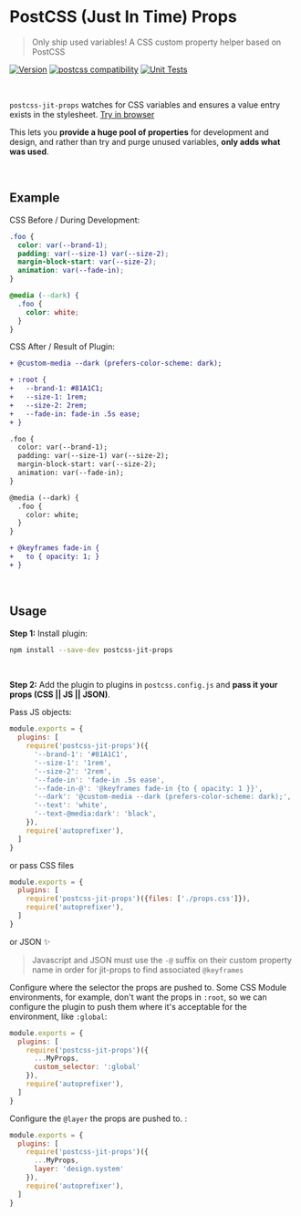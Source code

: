 # PostCSS (Just In Time) Props

> Only ship used variables! A CSS custom property helper based on PostCSS

[![Version](https://img.shields.io/npm/v/postcss-jit-props)](https://www.npmjs.com/package/postcss-jit-props)
[![postcss compatibility](https://img.shields.io/npm/dependency-version/postcss-jit-props/peer/postcss)](https://postcss.org/)
[![Unit Tests](https://github.com/GoogleChromeLabs/postcss-jit-props/actions/workflows/node.js.yml/badge.svg)](https://github.com/GoogleChromeLabs/postcss-jit-props/actions/workflows/node.js.yml)

<br>

`postcss-jit-props` watches for CSS variables and ensures a value entry exists in the stylesheet. [Try in browser](https://stackblitz.com/edit/jit-open-props?file=postcss.config.js)

This lets you **provide a huge pool of properties** for development and design, and rather than try and purge unused variables, **only adds what was used**. 

<br>

## Example

CSS Before / During Development:  
```css
.foo {
  color: var(--brand-1);
  padding: var(--size-1) var(--size-2);
  margin-block-start: var(--size-2);
  animation: var(--fade-in);
}

@media (--dark) {
  .foo {
    color: white;
  }
}
```

CSS After / Result of Plugin:  
```diff
+ @custom-media --dark (prefers-color-scheme: dark);

+ :root {
+   --brand-1: #81A1C1;
+   --size-1: 1rem;
+   --size-2: 2rem;
+   --fade-in: fade-in .5s ease;
+ }

.foo {
  color: var(--brand-1);
  padding: var(--size-1) var(--size-2);
  margin-block-start: var(--size-2);
  animation: var(--fade-in);
}

@media (--dark) {
  .foo {
    color: white;
  }
}

+ @keyframes fade-in {
+   to { opacity: 1; }
+ }
```

<br>

## Usage

**Step 1:** Install plugin:

```sh
npm install --save-dev postcss-jit-props
```

<br>

**Step 2:** Add the plugin to plugins in `postcss.config.js` and **pass it your props (CSS || JS || JSON)**.

Pass JS objects:
```js
module.exports = {
  plugins: [
    require('postcss-jit-props')({
      '--brand-1': '#81A1C1',
      '--size-1': '1rem',
      '--size-2': '2rem',
      '--fade-in': 'fade-in .5s ease',
      '--fade-in-@': '@keyframes fade-in {to { opacity: 1 }}',
      '--dark': '@custom-media --dark (prefers-color-scheme: dark);',
      '--text': 'white',
      '--text-@media:dark': 'black',
    }),
    require('autoprefixer'),
  ]
}
```

or pass CSS files 

```js
module.exports = {
  plugins: [
    require('postcss-jit-props')({files: ['./props.css']}),
    require('autoprefixer'),
  ]
}
```

or JSON ✨

> Javascript and JSON must use the `-@` suffix on their custom property name in order for jit-props to find associated `@keyframes`

Configure where the selector the props are pushed to. Some CSS Module environments, for example, don't want the props in `:root`, so we can configure the plugin to push them where it's acceptable for the environment, like `:global`: 

```js
module.exports = {
  plugins: [
    require('postcss-jit-props')({
      ...MyProps,
      custom_selector: ':global'
    }),
    require('autoprefixer'),
  ]
}
```

Configure the `@layer` the props are pushed to. : 

```js
module.exports = {
  plugins: [
    require('postcss-jit-props')({
      ...MyProps,
      layer: 'design.system'
    }),
    require('autoprefixer'),
  ]
}
```
